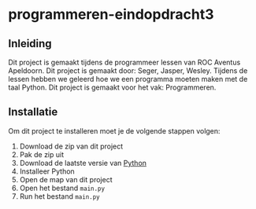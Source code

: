 # programmeren-eindopdracht3

## Inleiding
Dit project is gemaakt tijdens de programmeer lessen van ROC Aventus Apeldoorn. Dit project is gemaakt door: Seger, Jasper, Wesley.
Tijdens de lessen hebben we geleerd hoe we een programma moeten maken met de taal Python. Dit project is gemaakt voor het vak: Programmeren.

## Installatie
Om dit project te installeren moet je de volgende stappen volgen:
1. Download de zip van dit project
2. Pak de zip uit
3. Download de laatste versie van [Python](https://www.python.org/downloads/)
4. Installeer Python
5. Open de map van dit project
6. Open het bestand `main.py`
7. Run het bestand `main.py`